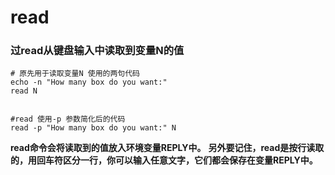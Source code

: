 # read

### 过read从键盘输入中读取到变量N的值

```
# 原先用于读取变量N 使用的两句代码
echo -n "How many box do you want:"
read N


#read 使用-p 参数简化后的代码
read -p "How many box do you want:" N
```

__read命令会将读取到的值放入环境变量REPLY中。__
__另外要记住，read是按行读取的，用回车符区分一行，你可以输入任意文字，它们都会保存在变量REPLY中。__

